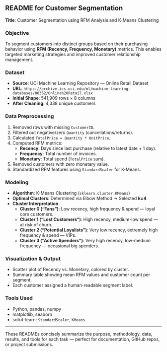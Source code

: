 ##  README for Customer Segmentation

**Title**: Customer Segmentation using RFM Analysis and K-Means Clustering

###  Objective
To segment customers into distinct groups based on their purchasing behavior using **RFM (Recency, Frequency, Monetary)** metrics. This enables targeted marketing strategies and improved customer relationship management.

###  Dataset
- **Source**: UCI Machine Learning Repository — Online Retail Dataset
- **URL**: `https://archive.ics.uci.edu/ml/machine-learning-databases/00352/Online%20Retail.xlsx`
- **Initial Shape**: 541,909 rows × 8 columns
- **After Cleaning**: 4,338 unique customers

###  Data Preprocessing
1. Removed rows with missing `CustomerID`.
2. Filtered out negative/zero `Quantity` (cancellations/returns).
3. Calculated `TotalPrice = Quantity * UnitPrice`.
4. Computed RFM metrics:
   - **Recency**: Days since last purchase (relative to latest date + 1 day).
   - **Frequency**: Total number of invoices.
   - **Monetary**: Total spend (`TotalPrice` sum).
5. Removed customers with zero monetary value.
6. Standardized RFM features using `StandardScaler` for K-Means.

###  Modeling
- **Algorithm**: K-Means Clustering (`sklearn.cluster.KMeans`)
- **Optimal Clusters**: Determined via Elbow Method → Selected **k=4**
- **Cluster Interpretation**:
  - **Cluster 0 (“Fans”)**: Low recency, high frequency & spend — loyal core customers.
  - **Cluster 1 (“Lost Customers”)**: High recency, medium-low spend — at risk of churn.
  - **Cluster 2 (“Potential Loyalists”)**: Very low recency, extremely high frequency & spend — VIPs.
  - **Cluster 3 (“Active Spenders”)**: Very high recency, low-medium frequency — occasional big spenders.

###  Visualization & Output
- Scatter plot of Recency vs. Monetary, colored by cluster.
- Summary table showing mean RFM values and customer count per segment.
- Each customer assigned a human-readable segment label.

###  Tools Used
- Python, pandas, numpy
- matplotlib, seaborn
- scikit-learn: `StandardScaler`, `KMeans`
---

These READMEs concisely summarize the purpose, methodology, data, results, and tools for each task — perfect for documentation, GitHub repos, or project submissions.
